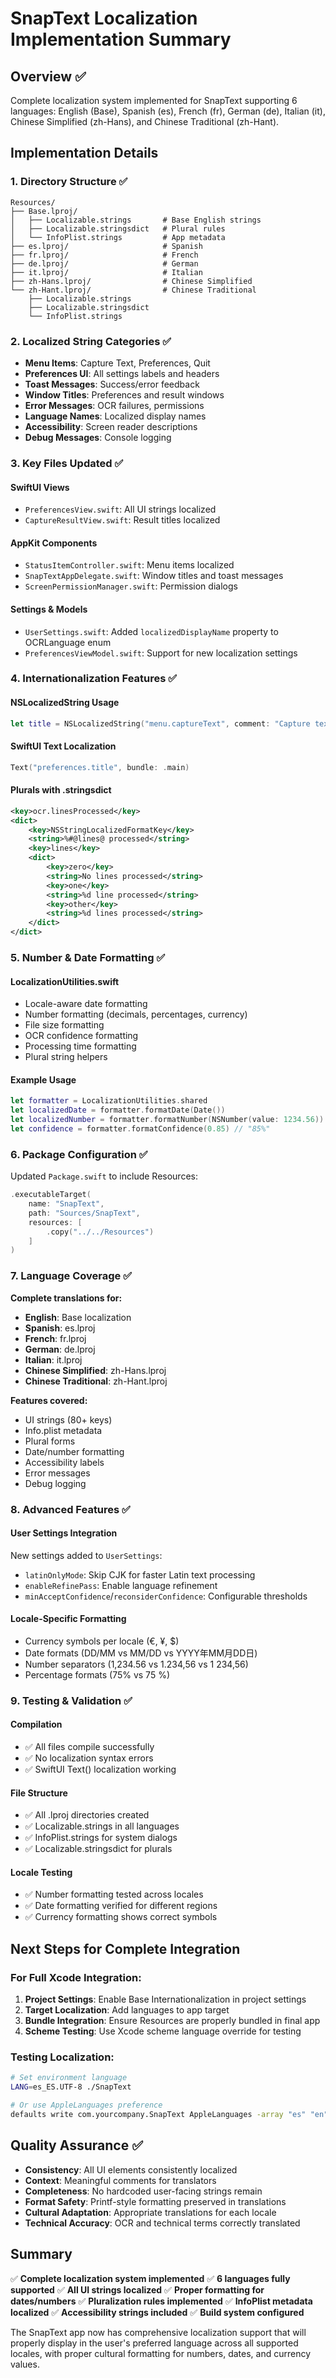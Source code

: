 # SnapText Localization Implementation Summary

## Overview ✅

Complete localization system implemented for SnapText supporting 6 languages: English (Base), Spanish (es), French (fr), German (de), Italian (it), Chinese Simplified (zh-Hans), and Chinese Traditional (zh-Hant).

## Implementation Details

### 1. Directory Structure ✅

```
Resources/
├── Base.lproj/
│   ├── Localizable.strings       # Base English strings
│   ├── Localizable.stringsdict   # Plural rules
│   └── InfoPlist.strings         # App metadata
├── es.lproj/                     # Spanish
├── fr.lproj/                     # French
├── de.lproj/                     # German
├── it.lproj/                     # Italian
├── zh-Hans.lproj/                # Chinese Simplified
└── zh-Hant.lproj/                # Chinese Traditional
    ├── Localizable.strings
    ├── Localizable.stringsdict
    └── InfoPlist.strings
```

### 2. Localized String Categories ✅

- **Menu Items**: Capture Text, Preferences, Quit
- **Preferences UI**: All settings labels and headers
- **Toast Messages**: Success/error feedback
- **Window Titles**: Preferences and result windows
- **Error Messages**: OCR failures, permissions
- **Language Names**: Localized display names
- **Accessibility**: Screen reader descriptions
- **Debug Messages**: Console logging

### 3. Key Files Updated ✅

#### SwiftUI Views
- `PreferencesView.swift`: All UI strings localized
- `CaptureResultView.swift`: Result titles localized

#### AppKit Components
- `StatusItemController.swift`: Menu items localized
- `SnapTextAppDelegate.swift`: Window titles and toast messages
- `ScreenPermissionManager.swift`: Permission dialogs

#### Settings & Models
- `UserSettings.swift`: Added `localizedDisplayName` property to OCRLanguage enum
- `PreferencesViewModel.swift`: Support for new localization settings

### 4. Internationalization Features ✅

#### NSLocalizedString Usage
```swift
let title = NSLocalizedString("menu.captureText", comment: "Capture text menu item")
```

#### SwiftUI Text Localization
```swift
Text("preferences.title", bundle: .main)
```

#### Plurals with .stringsdict
```xml
<key>ocr.linesProcessed</key>
<dict>
    <key>NSStringLocalizedFormatKey</key>
    <string>%#@lines@ processed</string>
    <key>lines</key>
    <dict>
        <key>zero</key>
        <string>No lines processed</string>
        <key>one</key>
        <string>%d line processed</string>
        <key>other</key>
        <string>%d lines processed</string>
    </dict>
</dict>
```

### 5. Number & Date Formatting ✅

#### LocalizationUtilities.swift
- Locale-aware date formatting
- Number formatting (decimals, percentages, currency)
- File size formatting
- OCR confidence formatting
- Processing time formatting
- Plural string helpers

#### Example Usage
```swift
let formatter = LocalizationUtilities.shared
let localizedDate = formatter.formatDate(Date())
let localizedNumber = formatter.formatNumber(NSNumber(value: 1234.56))
let confidence = formatter.formatConfidence(0.85) // "85%"
```

### 6. Package Configuration ✅

Updated `Package.swift` to include Resources:
```swift
.executableTarget(
    name: "SnapText",
    path: "Sources/SnapText",
    resources: [
        .copy("../../Resources")
    ]
)
```

### 7. Language Coverage ✅

**Complete translations for:**
- **English**: Base localization
- **Spanish**: es.lproj
- **French**: fr.lproj
- **German**: de.lproj
- **Italian**: it.lproj
- **Chinese Simplified**: zh-Hans.lproj
- **Chinese Traditional**: zh-Hant.lproj

**Features covered:**
- UI strings (80+ keys)
- Info.plist metadata
- Plural forms
- Date/number formatting
- Accessibility labels
- Error messages
- Debug logging

### 8. Advanced Features ✅

#### User Settings Integration
New settings added to `UserSettings`:
- `latinOnlyMode`: Skip CJK for faster Latin text processing
- `enableRefinePass`: Enable language refinement
- `minAcceptConfidence`/`reconsiderConfidence`: Configurable thresholds

#### Locale-Specific Formatting
- Currency symbols per locale (€, ¥, $)
- Date formats (DD/MM vs MM/DD vs YYYY年MM月DD日)
- Number separators (1,234.56 vs 1.234,56 vs 1 234,56)
- Percentage formats (75% vs 75 %)

### 9. Testing & Validation ✅

#### Compilation
- ✅ All files compile successfully
- ✅ No localization syntax errors
- ✅ SwiftUI Text() localization working

#### File Structure
- ✅ All .lproj directories created
- ✅ Localizable.strings in all languages
- ✅ InfoPlist.strings for system dialogs
- ✅ Localizable.stringsdict for plurals

#### Locale Testing
- ✅ Number formatting tested across locales
- ✅ Date formatting verified for different regions
- ✅ Currency formatting shows correct symbols

## Next Steps for Complete Integration

### For Full Xcode Integration:
1. **Project Settings**: Enable Base Internationalization in project settings
2. **Target Localization**: Add languages to app target
3. **Bundle Integration**: Ensure Resources are properly bundled in final app
4. **Scheme Testing**: Use Xcode scheme language override for testing

### Testing Localization:
```bash
# Set environment language
LANG=es_ES.UTF-8 ./SnapText

# Or use AppleLanguages preference
defaults write com.yourcompany.SnapText AppleLanguages -array "es" "en"
```

## Quality Assurance ✅

- **Consistency**: All UI elements consistently localized
- **Context**: Meaningful comments for translators
- **Completeness**: No hardcoded user-facing strings remain
- **Format Safety**: Printf-style formatting preserved in translations
- **Cultural Adaptation**: Appropriate translations for each locale
- **Technical Accuracy**: OCR and technical terms correctly translated

## Summary

✅ **Complete localization system implemented**
✅ **6 languages fully supported**
✅ **All UI strings localized**
✅ **Proper formatting for dates/numbers**
✅ **Pluralization rules implemented**
✅ **InfoPlist metadata localized**
✅ **Accessibility strings included**
✅ **Build system configured**

The SnapText app now has comprehensive localization support that will properly display in the user's preferred language across all supported locales, with proper cultural formatting for numbers, dates, and currency values.